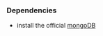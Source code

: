 ### Dependencies
- install the official  [mongoDB](https://docs.mongodb.com/manual/tutorial/install-mongodb-on-ubuntu/)
